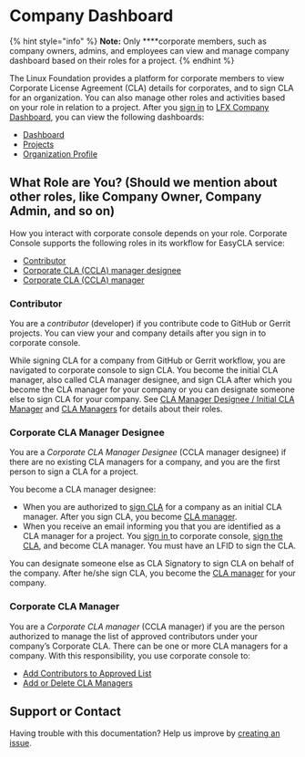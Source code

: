 # Company Dashboard

{% hint style="info" %}
**Note:** Only ****corporate members, such as company owners, admins, and employees can view and manage company dashboard based on their roles for a project.
{% endhint %}

The Linux Foundation provides a platform for corporate members to view Corporate License Agreement \(CLA\) details for corporates, and to sign CLA for an organization. You can also manage other roles and activities based on your role in relation to a project. After you [sign in](../../sso/sign-in/) to [LFX Company Dashboard](https://lfx.platform.linuxfoundation.org/), you can view the following dashboards:

* [Dashboard](dashboard.md)
* [Projects](projects/)
* [Organization Profile](manage-your-organization.md)

## What Role are You? \(Should we mention about other roles, like Company Owner, Company Admin, and so on\) <a id="what-role-are-you"></a>

How you interact with corporate console depends on your role. Corporate Console supports the following roles in its workflow for EasyCLA service:

* [Contributor](./#contributor)
* [Corporate CLA \(CCLA\) manager designee](./#corporate-cla-manager-designee)
* [Corporate CLA \(CCLA\) manager](./#corporate-cla-manager)

### Contributor <a id="contributor"></a>

You are a _contributor_ \(developer\) if you contribute code to GitHub or Gerrit projects. You can view your and company details after you sign in to corporate console.

While signing CLA for a company from GitHub or Gerrit workflow, you are navigated to corporate console to sign CLA. You become the initial CLA manager, also called CLA manager designee, and sign CLA after which you become the CLA manager for your company or you can designate someone else to sign CLA for your company. See [CLA Manager Designee / Initial CLA Manager](../easycla/cla-manager-designee-or-initial-cla-manager/) and [CLA Managers](../easycla/cla-managers/) for details about their roles.

### Corporate CLA Manager Designee

You are a _Corporate CLA Manager Designee_ \(CCLA manager designee\) if there are no existing CLA managers for a company, and  you are the first person to sign a CLA for a project.

You become a CLA manager designee:

* When you are authorized to [sign CLA](../easycla/cla-manager-designee-or-initial-cla-manager/sign-corporate-cla-for-a-company.md) for a company as an initial CLA manager. After you sign CLA, you become [CLA manager](../easycla/cla-managers/). 
* When you receive an email informing you that you are identified as a CLA manager for a project. You [sign in ](../easycla/cla-managers/sign-in-to-the-cla-corporate-console.md)to corporate console,  [sign the CLA](../easycla/cla-manager-designee-or-initial-cla-manager/sign-corporate-cla-from-invitation.md), and become CLA manager. You must have an LFID to sign the CLA.

You can designate someone else as CLA Signatory to sign CLA on behalf of the company. After he/she sign CLA, you become the [CLA manager](../easycla/cla-managers/) for your company.

### Corporate CLA Manager <a id="corporate-cla-manager"></a>

You are a _Corporate CLA manager_ \(CCLA manager\) if you are the person authorized to manage the list of approved contributors under your company’s Corporate CLA. There can be one or more CLA managers for a company. With this responsibility, you use corporate console to:

* [Add Contributors to Approved List](../easycla/cla-managers/add-and-manage-contributors.md)
* [Add or Delete CLA Managers](../easycla/cla-managers/add-or-delete-cla-managers.md)

## Support or Contact

Having trouble with this documentation? Help us improve by [creating an issue](https://github.com/communitybridge/docs/issues).

